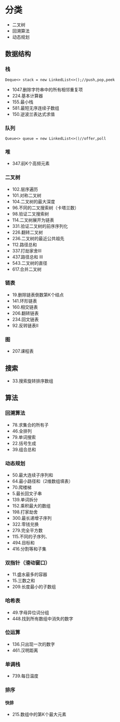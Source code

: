 # 分类
* 二叉树
* 回溯算法
* 动态规划
## 数据结构
### 栈
`Deque<> stack = new LinkedList<>();//push,pop,peek`
* 1047.删除字符串中的所有相邻重复项
* 224.基本计算器
* 155.最小栈
* 581.最短无序连续子数组
* 150.逆波兰表达式求值

### 队列
`Queue<> queue = new LinkedList<>()//offer,poll`

### 堆
* 347.前K个高频元素

### 二叉树
* 102.层序遍历
* 101.对称二叉树
* 104.二叉树的最大深度
* 96.不同的二叉搜索树（卡塔兰数）
* 98.验证二叉搜索树
* 114.二叉树展开为链表
* 331.验证二叉树的前序序列化
* 226.翻转二叉树
* 236.二叉树的最近公共祖先
* 112.路径总和
* 337.打劫家舍III
* 437.路径总和 III
* 543.二叉树的直径
* 617.合并二叉树


### 链表
* 19.删除链表倒数第K个结点
* 141.环形链表
* 160.相交链表
* 206.翻转链表
* 234.回文链表
* 92.反转链表II

### 图
* 207.课程表


## 搜索
* 33.搜索旋转排序数组

## 算法
### 回溯算法
* 78.求集合的所有子
* 46.全排列
* 79.单词搜索
* 22.括号生成
* 39.组合总和

### 动态规划
* 50.最大连续子序列和
* 64.最小路径和（2维数组填表）
* 70.爬楼梯
* 5.最长回文子串
* 139.单词拆分
* 152.乘积最大的数组
* 198.打家劫舍
* 300.最长递增子序列    
* 322.零钱兑换
* 279.完全平方数
* 115.不同的子序列、
* 494.目标和
* 416.分割等和子集

### 双指针（滑动窗口）
* 11.盛水最多的容器
* 15.三数之和
* 209.长度最小的子数组

### 哈希表
* 49.字母异位词分组
* 448.找到所有数组中消失的数字

### 位运算
* 136.只出现一次的数字
* 461.汉明距离

### 单调栈
* 739.每日温度

### 排序
#### 快排
* 215.数组中的第K个最大元素